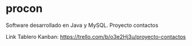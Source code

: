 # procon
Software desarrollado en Java y MySQL. Proyecto contactos

Link Tablero Kanban: https://trello.com/b/o3e2Hj3u/proyecto-contactos
